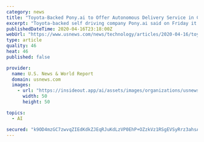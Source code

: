 ```yaml
---
category: news
title: "Toyota-Backed Pony.ai to Offer Autonomous Delivery Service in California"
excerpt: "Toyota-backed self driving company Pony.ai said on Friday it would provide an autonomous delivery service to residents of Irvine, California, as demand for online orders surges because of the coronavirus lockdown."
publishedDateTime: 2020-04-16T23:18:00Z
webUrl: "https://www.usnews.com/news/technology/articles/2020-04-16/toyota-backed-ponyai-to-offer-autonomous-delivery-service-in-california"
type: article
quality: 46
heat: 46
published: false

provider:
  name: U.S. News & World Report
  domain: usnews.com
  images:
    - url: "https://insideout.app/ai/assets/images/organizations/usnews.com-50x50.jpg"
      width: 50
      height: 50

topics:
  - AI

secured: "k9OD4mzGC7zwvqZIEdKdkZJEqRJuKdLzVP0EhP+OZzkVz1RSgEVSyRrz3ahsA6z3GsoM/dHt3y6Q5pTneSodhRsxOlmTJpVfRirIQdsLWv6//h2XoshKFSz4s+Xg0jFmf2CUtYVhlfyWNUH8OgWKoUlGRMJ10kb5bV2pucMP8TMZJt8UBOqAJuBu84tZ+LWB8DVmeIdpMUmtmbv8FkbLXhzXNS/zltC9uiOWNRXYmiaJ8cBfam5mhZzQrDzFXNxRsntrvMMMt0iJ9KW5DBiI1z0yTb/zZpj34AXas69NvMPlnbn1ryXMjhPhjdxJqqK09noWoI4TSIhkHIIkh7b51KZDBcozSVAEW615v8KP3Kz4W4m3p7wTAykRtsz12N4+C6YTUjktN4qGV/w0ygeQjqYiTS+0E7frAvV7nF+Pk8mYKMgenHusQmz0aVjvur4zm6d+gFAXk7wKlB46FVsPY5ywc1eDFykyAxVrcNlfdRA=;EEJjZWCwoPrEDoUQmjOqpg=="
---
```


